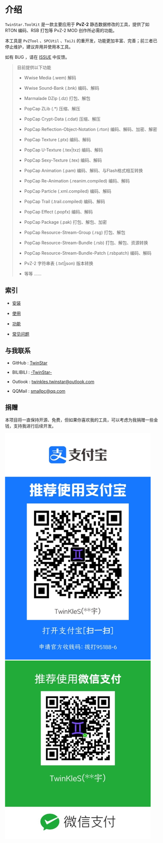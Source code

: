 # 介绍

`TwinStar.ToolKit` 是一款主要应用于 **PvZ-2** 静态数据修改的工具，提供了如 RTON 编码、RSB 打包等 PvZ-2 MOD 创作所必需的功能。

本工具是 `PvZTool` 、`SPCUtil` 、`TaiJi` 的重开发，功能更加丰富、完善；前三者已停止维护，建议弃用并使用本工具。

如有 BUG ，请在 [ISSUE](https://github.com/twinkles-twinstar/TwinStar.ToolKit/issues) 中反馈。

> 目前提供以下功能
> 
> * Wwise Media (.wem) 解码
> 
> * Wwise Sound-Bank (.bnk) 编码、解码
> 
> * Marmalade DZip (.dz) 打包、解包
> 
> * PopCap ZLib (.*) 压缩、解压
> 
> * PopCap Crypt-Data (.cdat) 压缩、解压
> 
> * PopCap Reflection-Object-Notation (.rton) 编码、解码、加密、解密
> 
> * PopCap Texture (.ptx) 编码、解码
> 
> * PopCap U-Texture (.tex|txz) 编码、解码
> 
> * PopCap Sexy-Texture (.tex) 编码、解码
> 
> * PopCap Animation (.pam) 编码、解码、与Flash格式相互转换
> 
> * PopCap Re-Animation (.reanim.compiled) 编码、解码
> 
> * PopCap Particle (.xml.compiled) 编码、解码
> 
> * PopCap Trail (.trail.compiled) 编码、解码
> 
> * PopCap Effect (.popfx) 编码、解码
> 
> * PopCap Package (.pak) 打包、解包、加密
> 
> * PopCap Resource-Stream-Group (.rsg) 打包、解包
> 
> * PopCap Resource-Stream-Bundle (.rsb) 打包、解包、资源转换
> 
> * PopCap Resource-Stream-Bundle-Patch (.rsbpatch) 编码、解码
> 
> * PvZ-2 字符串表 (.txt|json) 版本转换
> 
> * 等等 ......

## 索引

- [安装](./installation.md)

- [使用](./usage.md)

- [功能](./method.md)

- [常见问题](./question.md)

## 与我联系

* GitHub : [TwinStar](https://github.com/twinkles-twinstar/)

* BILIBILI : [-TwinStar-](https://space.bilibili.com/12258540)

* Outlook : twinkles.twinstar@outlook.com

* QQMail : smallpc@qq.com

## 捐赠

本项目将一直保持开源、免费，但如果你喜欢我的工具，可以考虑为我捐赠一些金钱，支持我进行后续开发。

![支付宝](../image/donate/alipay.jpg "支付宝")
![微信](../image/donate/wechat.jpg "微信")
